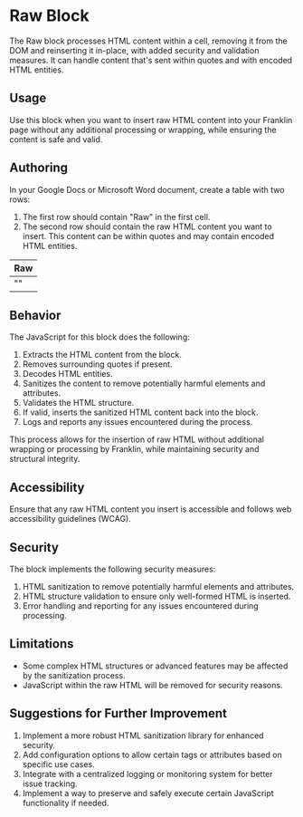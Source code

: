 # Raw Block

The Raw block processes HTML content within a cell, removing it from the DOM and reinserting it in-place, with added security and validation measures. It can handle content that's sent within quotes and with encoded HTML entities.

## Usage

Use this block when you want to insert raw HTML content into your Franklin page without any additional processing or wrapping, while ensuring the content is safe and valid.

## Authoring

In your Google Docs or Microsoft Word document, create a table with two rows:
1. The first row should contain "Raw" in the first cell.
2. The second row should contain the raw HTML content you want to insert. This content can be within quotes and may contain encoded HTML entities.

| Raw |
|-----|
| "<Your raw HTML content here>" |

## Behavior

The JavaScript for this block does the following:
1. Extracts the HTML content from the block.
2. Removes surrounding quotes if present.
3. Decodes HTML entities.
4. Sanitizes the content to remove potentially harmful elements and attributes.
5. Validates the HTML structure.
6. If valid, inserts the sanitized HTML content back into the block.
7. Logs and reports any issues encountered during the process.

This process allows for the insertion of raw HTML without additional wrapping or processing by Franklin, while maintaining security and structural integrity.

## Accessibility

Ensure that any raw HTML content you insert is accessible and follows web accessibility guidelines (WCAG).

## Security

The block implements the following security measures:
1. HTML sanitization to remove potentially harmful elements and attributes.
2. HTML structure validation to ensure only well-formed HTML is inserted.
3. Error handling and reporting for any issues encountered during processing.

## Limitations

- Some complex HTML structures or advanced features may be affected by the sanitization process.
- JavaScript within the raw HTML will be removed for security reasons.

## Suggestions for Further Improvement

1. Implement a more robust HTML sanitization library for enhanced security.
2. Add configuration options to allow certain tags or attributes based on specific use cases.
3. Integrate with a centralized logging or monitoring system for better issue tracking.
4. Implement a way to preserve and safely execute certain JavaScript functionality if needed.